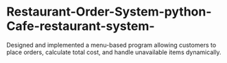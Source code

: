 # Restaurant-Order-System-python-Cafe-restaurant-system-
Designed and implemented a menu-based program allowing customers to place    orders, calculate total cost, and handle unavailable items dynamically.

